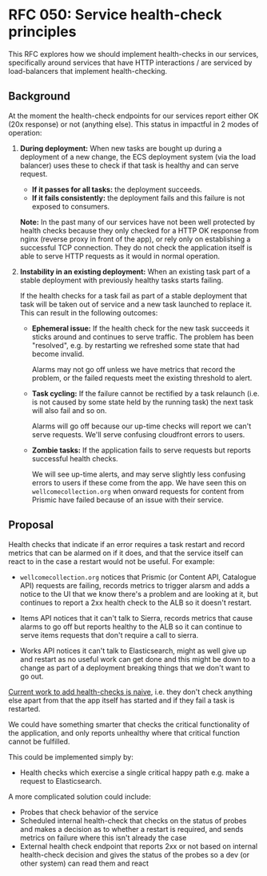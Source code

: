 # RFC 050: Service health-check principles

This RFC explores how we should implement health-checks in our services, specifically around services that have HTTP interactions / are serviced by load-balancers that implement health-checking.

## Background

At the moment the health-check endpoints for our services report either OK (20x response) or not (anything else). This status in impactful in 2 modes of operation:

1. **During deployment:** When new tasks are bought up during a deployment of a new change, the ECS deployment system (via the load balancer) uses these to check if that task is healthy and can serve request.

    - **If it passes for all tasks:** the deployment succeeds.
    - **If it fails consistently:** the deployment fails and this failure is not exposed to consumers.

    **Note:** In the past many of our services have not been well protected by health checks because they only checked for a HTTP OK response from nginx (reverse proxy in front of the app), or rely only on establishing a successful TCP connection. They do not check the application itself is able to serve HTTP requests as it would in normal operation.

2. **Instability in an existing deployment:** When an existing task part of a stable deployment with previously healthy tasks starts failing.

    If the health checks for a task fail as part of a stable deployment that task will be taken out of service and a new task launched to replace it. This can result in the following outcomes:

      - **Ephemeral issue:** If the health check for the new task succeeds it sticks around and continues to serve traffic. The problem has been "resolved", e.g. by restarting we refreshed some state that had become invalid.
        
        Alarms may not go off unless we have metrics that record the problem, or the failed requests meet the existing threshold to alert.

      - **Task cycling:** If the failure cannot be rectified by a task relaunch (i.e. is not caused by some state held by the running task) the next task will also fail and so on. 
      
        Alarms will go off because our up-time checks will report we can't serve requests. We'll serve confusing cloudfront errors to users.

      - **Zombie tasks:** If the application fails to serve requests but reports successful health checks.
      
        We will see up-time alerts, and may serve slightly less confusing errors to users if these come from the app. We have seen this on `wellcomecollection.org` when onward requests for content from Prismic have failed because of an issue with their service.
  

## Proposal

Health checks that indicate if an error requires a task restart and record metrics that can be alarmed on if it does, and that the service itself can react to in the case a restart would not be useful. For example:

- `wellcomecollection.org` notices that Prismic (or Content API, Catalogue API) requests are failing, records metrics to trigger alarsm and adds a notice to the UI that we know there's a problem and are looking at it, but continues to report a 2xx health check to the ALB so it doesn't restart.

- Items API notices that it can't talk to Sierra, records metrics that cause alarms to go off but reports healthy to the ALB so it can continue to serve items requests that don't require a call to sierra.

- Works API notices it can't talk to Elasticsearch, might as well give up and restart as no useful work can get done and this might be down to a change as part of a deployment breaking things that we don't want to go out.

[Current work to add health-checks is naive](https://github.com/wellcomecollection/wellcomecollection.org/issues/10545), i.e. they don't check anything else apart from that the app itself has started and if they fail a task is restarted. 

We could have something smarter that checks the critical functionality of the application, and only reports unhealthy where that critical function cannot be fulfilled. 

This could be implemented simply by:

- Health checks which exercise a single critical happy path e.g. make a request to Elasticsearch.

A more complicated solution could include:

- Probes that check behavior of the service
- Scheduled internal health-check that checks on the status of probes and makes a decision as to whether a restart is required, and sends metrics on failure where this isn't already the case
- External health check endpoint that reports 2xx or not based on internal health-check decision and gives the status of the probes so a dev (or other system) can read them and react
